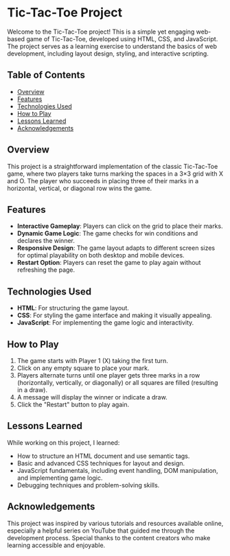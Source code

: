 # Tic-Tac-Toe Project

Welcome to the Tic-Tac-Toe project! This is a simple yet engaging web-based game of Tic-Tac-Toe, developed using HTML, CSS, and JavaScript. The project serves as a learning exercise to understand the basics of web development, including layout design, styling, and interactive scripting.

## Table of Contents

- [Overview](#overview)
- [Features](#features)
- [Technologies Used](#technologies-used)
- [How to Play](#how-to-play)
- [Lessons Learned](#lessons-learned)
- [Acknowledgements](#acknowledgements)

## Overview

This project is a straightforward implementation of the classic Tic-Tac-Toe game, where two players take turns marking the spaces in a 3×3 grid with X and O. The player who succeeds in placing three of their marks in a horizontal, vertical, or diagonal row wins the game.

## Features

- **Interactive Gameplay**: Players can click on the grid to place their marks.
- **Dynamic Game Logic**: The game checks for win conditions and declares the winner.
- **Responsive Design**: The game layout adapts to different screen sizes for optimal playability on both desktop and mobile devices.
- **Restart Option**: Players can reset the game to play again without refreshing the page.

## Technologies Used

- **HTML**: For structuring the game layout.
- **CSS**: For styling the game interface and making it visually appealing.
- **JavaScript**: For implementing the game logic and interactivity.

## How to Play

1. The game starts with Player 1 (X) taking the first turn.
2. Click on any empty square to place your mark.
3. Players alternate turns until one player gets three marks in a row (horizontally, vertically, or diagonally) or all squares are filled (resulting in a draw).
4. A message will display the winner or indicate a draw.
5. Click the "Restart" button to play again.

## Lessons Learned

While working on this project, I learned:
- How to structure an HTML document and use semantic tags.
- Basic and advanced CSS techniques for layout and design.
- JavaScript fundamentals, including event handling, DOM manipulation, and implementing game logic.
- Debugging techniques and problem-solving skills.

## Acknowledgements

This project was inspired by various tutorials and resources available online, especially a helpful series on YouTube that guided me through the development process. Special thanks to the content creators who make learning accessible and enjoyable.
